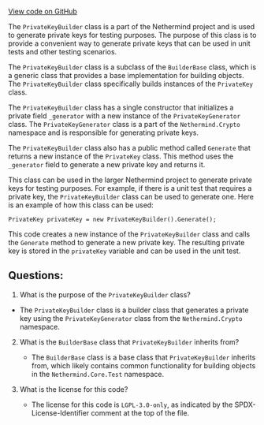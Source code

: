 [View code on GitHub](https://github.com/nethermindeth/nethermind/Nethermind.Core.Test/Builders/PrivateKeyBuilder.cs)

The `PrivateKeyBuilder` class is a part of the Nethermind project and is used to generate private keys for testing purposes. The purpose of this class is to provide a convenient way to generate private keys that can be used in unit tests and other testing scenarios.

The `PrivateKeyBuilder` class is a subclass of the `BuilderBase` class, which is a generic class that provides a base implementation for building objects. The `PrivateKeyBuilder` class specifically builds instances of the `PrivateKey` class.

The `PrivateKeyBuilder` class has a single constructor that initializes a private field `_generator` with a new instance of the `PrivateKeyGenerator` class. The `PrivateKeyGenerator` class is a part of the `Nethermind.Crypto` namespace and is responsible for generating private keys.

The `PrivateKeyBuilder` class also has a public method called `Generate` that returns a new instance of the `PrivateKey` class. This method uses the `_generator` field to generate a new private key and returns it.

This class can be used in the larger Nethermind project to generate private keys for testing purposes. For example, if there is a unit test that requires a private key, the `PrivateKeyBuilder` class can be used to generate one. Here is an example of how this class can be used:

```
PrivateKey privateKey = new PrivateKeyBuilder().Generate();
```

This code creates a new instance of the `PrivateKeyBuilder` class and calls the `Generate` method to generate a new private key. The resulting private key is stored in the `privateKey` variable and can be used in the unit test.
## Questions: 
 1. What is the purpose of the `PrivateKeyBuilder` class?
   - The `PrivateKeyBuilder` class is a builder class that generates a private key using the `PrivateKeyGenerator` class from the `Nethermind.Crypto` namespace.

2. What is the `BuilderBase` class that `PrivateKeyBuilder` inherits from?
   - The `BuilderBase` class is a base class that `PrivateKeyBuilder` inherits from, which likely contains common functionality for building objects in the `Nethermind.Core.Test` namespace.

3. What is the license for this code?
   - The license for this code is `LGPL-3.0-only`, as indicated by the SPDX-License-Identifier comment at the top of the file.